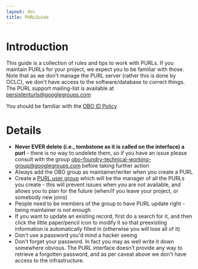 ```yaml
---
layout: doc
title: PURLGuide
---
```


# Introduction #

This guide is a collection of rules and tips to work with PURLs. If you maintain PURLs for your project, we expect you to be familiar with those. Note that as we don't manage the PURL server (rather this is done by OCLC), we don't have access to the software/database to correct things.
The PURL support mailing-list is available at persistenturls@googlegroups.com

You should be familiar with the [OBO ID Policy](https://obofoundry.org/id_policy.shtml)


# Details #

  * **Never EVER delete (i.e., tombstone as it is called on the interface) a purl** - there is no way to undelete them, so if you have an issue please consult with the group obo-foundry-technical-working-group@googlegroups.com before taking further action
  * Always add the OBO group as maintainer/writer when you create a PURL
  * Create a [PURL user group](http://purl.org/docs/help.html#group) which will be the manager of all the PURLs you create - this will prevent issues when you are not available, and allows you to plan for the future (when/if you leave your project, or somebody new joins)
  * People need to be members of the group to have PURL update right - being maintainer is not enough
  * If you want to update an existing record, first do a search for it, and then click the little paper/pencil icon to modify it so that preexisting information is automatically filled in (otherwise you will lose all of it)
  * Don't use a password you'd mind a hacker seeing
  * Don't forget your password. In fact you may as well write it down somewhere obvious. The PURL interface doesn't provide any way to retrieve a forgotten password, and as per caveat above we don't have access to the infrastructure.
